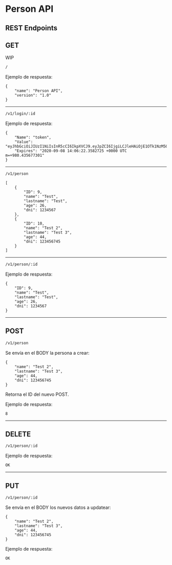 # Person API

## REST Endpoints

## GET

WIP

```cmd
/
```

Ejemplo de respuesta:

```golang
{
    "name": "Person API",
    "version": "1.0"
}
```

-------------------------------------------------------

```cmd
/v1/login/:id
```

Ejemplo de respuesta:

```golang
{
    "Name": "token",
    "Value": "eyJhbGciOiJIUzI1NiIsInR5cCI6IkpXVCJ9.eyJpZCI6IjgiLCJleHAiOjE1OTk1NzM5ODJ9.yDGxeuuRCc2SfnDRCYfD68pFFH1ndSN7zDH04PdeLcM",
    "Expires": "2020-09-08 14:06:22.3582725 +0000 UTC m=+980.435677301"
}
```

-------------------------------------------------------

```cmd
/v1/person
```

```golang
[
    {
        "ID": 9,
        "name": "Test",
        "lastname": "Test",
        "age": 26,
        "dni": 1234567
    },
    {
        "ID": 10,
        "name": "Test 2",
        "lastname": "Test 3",
        "age": 44,
        "dni": 123456745
    }
]
```

-------------------------------------------------------

```cmd
/v1/person/:id
```

Ejemplo de respuesta:

```golang
{
    "ID": 9,
    "name": "Test",
    "lastname": "Test",
    "age": 26,
    "dni": 1234567
}
```

-------------------------------------------------------

## POST

```cmd
/v1/person
```

Se envía en el BODY la persona a crear:

```golang
{
    "name": "Test 2",
    "lastname": "Test 3",
    "age": 44,
    "dni": 123456745
}
```

Retorna el ID del nuevo POST.

Ejemplo de respuesta:

```golang
8
```

-------------------------------------------------------

## DELETE

```cmd
/v1/person/:id
```

Ejemplo de respuesta:

```golang
OK
```

-------------------------------------------------------

## PUT

```cmd
/v1/person/:id
```

Se envía en el BODY los nuevos datos a updatear:

```golang
{
    "name": "Test 2",
    "lastname": "Test 3",
    "age": 44,
    "dni": 123456745
}
```

Ejemplo de respuesta:

```golang
OK
```
